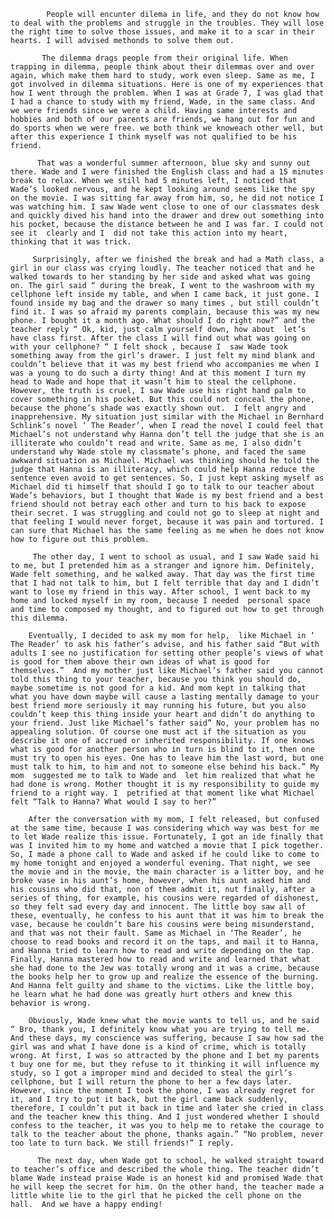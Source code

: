 
            People will encunter dilema in life, and they do not know how to deal with the problems and struggle in the troubles. They will lose the right time to solve those issues, and make it to a scar in their hearts. I will advised methonds to solve them out.
            
           The dilemma drags people from their original life. When trapping in dilemma, people think about their dilemmas over and over again, which make them hard to study, work even sleep. Same as me, I got involved in dilemma situations. Here is one of my experiences that how I went through the problem. When I was at Grade 7, I was glad that I had a chance to study with my friend, Wade, in the same class. And we were friends since we were a child. Having same interests and hobbies and both of our parents are friends, we hang out for fun and do sports when we were free. we both think we knoweach other well, but after this experience I think myself was not qualified to be his friend. 
           
          That was a wonderful summer afternoon, blue sky and sunny out there. Wade and I were finished the English class and had a 15 minutes break to relax. When we still had 5 minutes left, I noticed that Wade’s looked nervous, and he kept looking around seems like the spy on the movie. I was sitting far away from him, so, he did not notice I was watching him. I saw Wade went close to one of our classmates desk and quickly dived his hand into the drawer and drew out something into his pocket, because the distance between he and I was far. I could not see it  clearly and I  did not take this action into my heart, thinking that it was trick. 
           
         Surprisingly, after we finished the break and had a Math class, a girl in our class was crying loudly. The teacher noticed that and he walked towards to her standing by her side and asked what was going on. The girl said “ during the break, I went to the washroom with my cellphone left inside my table, and when I came back, it just gone. I found inside my bag and the drawer so many times , but still couldn’t find it. I was so afraid my parents complain, because this was my new phone. I bought it a month ago. What should I do right now?” and the teacher reply “ Ok, kid, just calm yourself down, how about  let’s have class first. After the class I will find out what was going on with your cellphone? “ I felt shock , because I  saw Wade took something away from the girl’s drawer. I just felt my mind blank and couldn’t believe that it was my best friend who accompanies me when I was a young to do such a dirty thing! And at this moment I turn my head to Wade and hope that it wasn’t him to steal the cellphone. However, the truth is cruel, I saw Wade use his right hand palm to cover something in his pocket. But this could not conceal the phone, because the phone’s shade was exactly shown out.  I felt angry and inapprehensive. My situation just similar with the Michael in Bernhard Schlink’s novel ‘ The Reader’, when I read the novel I could feel that Michael’s not understand why Hanna don’t tell the judge that she is an illiterate who couldn’t read and write. Same as me, I also didn’t understand why Wade stole my classmate’s phone, and faced the same awkward situation as Michael. Michael was thinking should he told the judge that Hanna is an illiteracy, which could help Hanna reduce the sentence even avoid to get sentences. So, I just kept asking myself as Michael did ti himself that should I go to talk to our teacher about Wade’s behaviors, but I thought that Wade is my best friend and a best friend should not betray each other and turn to his back to expose their secret. I was struggling and could not go to sleep at night and that feeling I would never forget, because it was pain and tortured. I can sure that Michael has the same feeling as me when he does not know how to figure out this problem.
            
         The other day, I went to school as usual, and I saw Wade said hi to me, but I pretended him as a stranger and ignore him. Definitely, Wade felt something, and he walked away. That day was the first time that I had not talk to him, but I felt terrible that day and I didn’t want to lose my friend in this way. After school, I went back to my home and locked myself in my room, because I needed  personal space and time to composed my thought, and to figured out how to get through this dilemma. 
         
        Eventually, I decided to ask my mom for help,  like Michael in ‘ The Reader’ to ask his father’s advise, and his father said “But with adults I see no justification for setting other people’s views of what is good for them above their own ideas of what is good for themselves.”  And my mother just like Michael’s father said you cannot told this thing to your teacher, because you think you should do, maybe sometime is not good for a kid. And mom kept in talking that what you have down maybe will cause a lasting mentally damage to your best friend more seriously it may running his future, but you also couldn’t keep this thing inside your heart and didn’t do anything to your friend. Just like Michael’s father said” No, your problem has no appealing solution. Of course one must act if the situation as you describe it one of accrued or inherited responsibility. If one knows what is good for another person who in turn is blind to it, then one must try to open his eyes. One has to leave him the last word, but one must talk to him, to him and not to someone else behind his back.” My mom  suggested me to talk to Wade and  let him realized that what he had done is wrong. Mother thought it is my responsibility to guide my friend to a right way. I  petrified at that moment like what Michael felt “Talk to Hanna? What would I say to her?”  
        
        After the conversation with my mom, I felt released, but confused at the same time, because I was considering which way was best for me to let Wade realize this issue. Fortunately, I got an ide finally that was I invited him to my home and watched a movie that I pick together. So, I made a phone call to Wade and asked if he could like to come to my home tonight and enjoyed a wonderful evening. That night, we see the movie and in the movie, the main character is a litter boy, and he broke vase in his aunt’s home, however, when his aunt asked him and his cousins who did that, non of them admit it, nut finally, after a series of thing, for example, his cousins were regarded of dishonest, so they felt sad every day and innocent. The little boy saw all of these, eventually, he confess to his aunt that it was him to break the vase, because he couldn’t bare his cousins were being misunderstand, and that was not their fault. Same as Michael in ‘The Reader’, he choose to read books and record it on the taps, and mail it to Hanna, and Hanna tried to learn how to read and write depending on the tap. Finally, Hanna mastered how to read and write and learned that what she had done to the Jew was totally wrong and it was a crime, because the books help her to grow up and realize the essence of the burning. And Hanna felt guilty and shame to the victims. Like the little boy, he learn what he had done was greatly hurt others and knew this behavior is wrong.
        
        Obviously, Wade knew what the movie wants to tell us, and he said “ Bro, thank you, I definitely know what you are trying to tell me. And these days, my conscience was suffering, because I saw how sad the girl was and what I have done is a kind of crime, which is totally wrong. At first, I was so attracted by the phone and I bet my parents t buy one for me, but they refuse to it thinking it will influence my study, so I got a improper mind and decided to steal the girl’s cellphone, but I will return the phone to her a few days later. However, since the moment I took the phone, I was already regret for it, and I try to put it back, but the girl came back suddenly, therefore, I couldn’t put it back in time and later she cried in class and the teacher knew this thing. And I just wondered whether I should confess to the teacher, it was you to help me to retake the courage to talk to the teacher about the phone, thanks again.” “No problem, never too late to turn back. We still friends!” I reply.
        
          The next day, when Wade got to school, he walked straight toward to teacher’s office and described the whole thing. The teacher didn’t blame Wade instead praise Wade is an honest kid and promised Wade that he will keep the secret for him. On the other hand, the teacher made a little white lie to the girl that he picked the cell phone on the hall.  And we have a happy ending!
